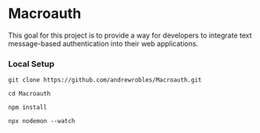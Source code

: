 # Macroauth

This goal for this project is to provide a way for developers to integrate text message-based authentication into their web applications.

### Local Setup
```
git clone https://github.com/andrewrobles/Macroauth.git

cd Macroauth

npm install

npx nodemon --watch
```
